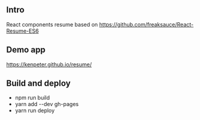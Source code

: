## Intro

React components resume based on https://github.com/freaksauce/React-Resume-ES6

## Demo app

https://kenpeter.github.io/resume/

## Build and deploy

* npm run build
* yarn add --dev gh-pages
* yarn run deploy

